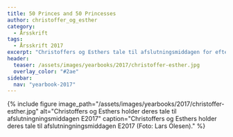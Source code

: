 ```yaml
---
title: 50 Princes and 50 Princesses
author: christoffer_og_esther
category:
  - Årsskrift
tags:
  - Årsskrift 2017
excerpt: "Christoffers og Esthers tale til afslutningsmiddagen for efterårsholdet 2017."
header:
  teaser: /assets/images/yearbooks/2017/christoffer-esther.jpg
  overlay_color: "#2ae"
sidebar:
  nav: "yearbook-2017"
---
```


{% include figure image_path="/assets/images/yearbooks/2017/christoffer-esther.jpg" alt="Christoffers og Esthers holder deres tale til afslutningningsmiddagen E2017" caption="Christoffers og Esthers holder deres tale til afslutningningsmiddagen E2017 (Foto: Lars Olesen)." %}

